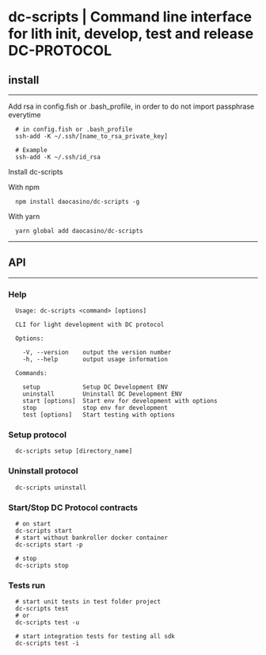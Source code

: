 # dc-scripts | Command line interface for lith init, develop, test and release DC-PROTOCOL

## install
___
Add rsa in config.fish or .bash_profile, in order to do not import passphrase everytime
```shell
  # in config.fish or .bash_profile
  ssh-add -K ~/.ssh/[name_to_rsa_private_key]

  # Example
  ssh-add -K ~/.ssh/id_rsa
```
Install dc-scripts

With npm
```shell
  npm install daocasino/dc-scripts -g
```
With yarn
```shell
  yarn global add daocasino/dc-scripts
```
___
## API
___
### Help
```shell
  Usage: dc-scripts <command> [options]

  CLI for light development with DC protocol

  Options:

    -V, --version    output the version number
    -h, --help       output usage information

  Commands:

    setup            Setup DC Development ENV
    uninstall        Uninstall DC Development ENV
    start [options]  Start env for development with options
    stop             stop env for development
    test [options]   Start testing with options
```

### Setup protocol
```shell
  dc-scripts setup [directory_name]
```
### Uninstall protocol
```shell
  dc-scripts uninstall
```
### Start/Stop DC Protocol contracts
```shell
  # on start
  dc-scripts start
  # start without bankroller docker container
  dc-scripts start -p

  # stop
  dc-scripts stop
```
### Tests run
```shell
  # start unit tests in test folder project
  dc-scripts test
  # or
  dc-scripts test -u

  # start integration tests for testing all sdk
  dc-scripts test -i
```